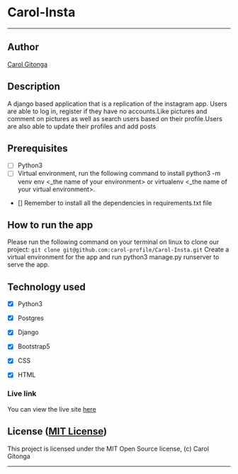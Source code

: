 # Carol-Insta

------------------------------------------------------------------------

## Author

[Carol Gitonga](https://github.com/carol-profile)

## Description

A django based application that is a replication of the instagram app. Users are able to log in, register if they have no accounts.Like pictures and comment on pictures as well as search users based on their profile.Users are also able to update their profiles and add posts

## Prerequisites

+ [ ] Python3
+ [ ] Virtual environment, run the following command to install python3 -m venv env <_the name of your environment> or virtualenv <_the name of your virtual environment>.
+ [] Remember to install all the dependencies in requirements.txt file

## How to run the app

Please run the following command on your terminal on linux to clone our project:
`git clone git@github.com:carol-profile/Carol-Insta.git`
Create a virtual environment for the app and run python3 manage.py runserver to serve the app.


## Technology used

+ [X] Python3
+ [x] Postgres
+ [x] Django
+ [x] Bootstrap5
+ [x] CSS
+ [x] HTML



### Live link
You can view the live site [here](https://carolinsta.herokuapp.com/)


## License ([MIT License](http://choosealicense.com/licenses/mit/))

This project is licensed under the MIT Open Source license, (c) Carol Gitonga

------------------------------------------------------------------------
